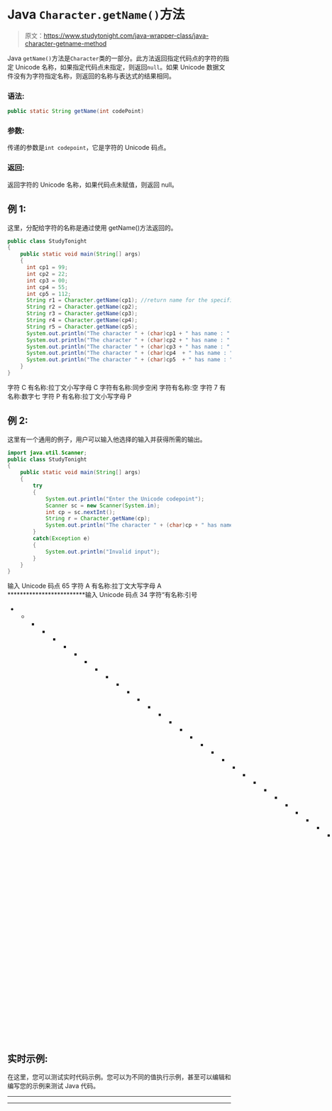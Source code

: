 # Java `Character.getName()`方法

> 原文：<https://www.studytonight.com/java-wrapper-class/java-character-getname-method>

Java `getName()`方法是`Character`类的一部分。此方法返回指定代码点的字符的指定 Unicode 名称，如果指定代码点未指定，则返回`null`。如果 Unicode 数据文件没有为字符指定名称，则返回的名称与表达式的结果相同。

### 语法:

```java
public static String getName(int codePoint)
```

### 参数:

传递的参数是`int codepoint`，它是字符的 Unicode 码点。

### 返回:

返回字符的 Unicode 名称，如果代码点未赋值，则返回 null。

## 例 1:

这里，分配给字符的名称是通过使用 getName()方法返回的。

```java
public class StudyTonight 
{  
    public static void main(String[] args)
    {         
      int cp1 = 99;  
      int cp2 = 22;  
      int cp3 = 00;  
      int cp4 = 55;  
      int cp5 = 112;       
      String r1 = Character.getName(cp1); //return name for the specified character
      String r2 = Character.getName(cp2);  
      String r3 = Character.getName(cp3);  
      String r4 = Character.getName(cp4);
      String r5 = Character.getName(cp5);
      System.out.println("The character " + (char)cp1 + " has name : " + r1);  
      System.out.println("The character " + (char)cp2 + " has name : " + r2);  
      System.out.println("The character " + (char)cp3 + " has name : " + r3);  
      System.out.println("The character " + (char)cp4  + " has name : " + r4);
      System.out.println("The character " + (char)cp5  + " has name : " + r5);
    }
} 
```

字符 C 有名称:拉丁文小写字母 C
字符有名称:同步空闲
字符有名称:空
字符 7 有名称:数字七
字符 P 有名称:拉丁文小写字母 P

## 例 2:

这里有一个通用的例子，用户可以输入他选择的输入并获得所需的输出。

```java
import java.util.Scanner;
public class StudyTonight 
{  
	public static void main(String[] args)
	{         
		try
		{
			System.out.println("Enter the Unicode codepoint"); 
			Scanner sc = new Scanner(System.in);
			int cp = sc.nextInt();   
			String r = Character.getName(cp);  
			System.out.println("The character " + (char)cp + " has name : " + r);
		}
		catch(Exception e)
		{
			System.out.println("Invalid input");
		} 
	}
} 
```

输入 Unicode 码点
65
字符 A 有名称:拉丁文大写字母 A
*************************输入 Unicode 码点
34
字符“有名称:引号
* * * * * * * * * * * * * * * * * * * * * * * * * * * * * * * * * * * * * * * * *输入 Unicode 码点
r
无效输入

## 实时示例:

在这里，您可以测试实时代码示例。您可以为不同的值执行示例，甚至可以编辑和编写您的示例来测试 Java 代码。

* * *

* * *